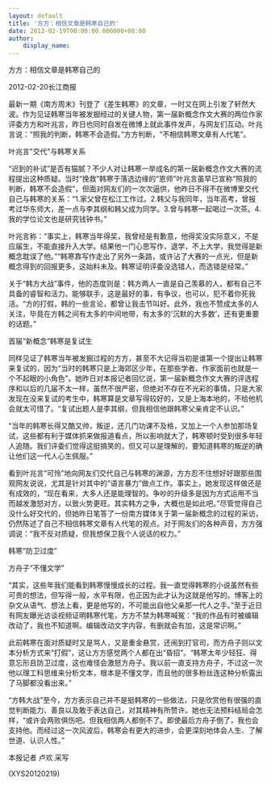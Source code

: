 ```yaml
---
layout: default
title: '方方：相信文章是韩寒自己的'
date: 2012-02-19T00:00:00.000000+08:00
author:
    display_name: 
---
```


方方：相信文章是韩寒自己的

2012-02-20长江商报

最新一期《南方周末》刊登了《差生韩寒》的文章，一时又在网上引发了轩然大波。作为见证韩寒当年被发掘经过的关键人物，第一届新概念作文大赛的两位作家评委方方和叶兆言，昨日也同时自发在微博上就此事件发声，与网友们互动。叶兆言说：“照我的判断，韩寒不会造假。”方方判断，“不相信韩寒文章有人代笔”。

叶兆言"交代"与韩寒关系

“迟到的补试”是否有猫腻？不少人对让韩寒一举成名的第一届新概念作文大赛的流程提出这种质疑。当时“挽救”韩寒于落选边缘的“恩师”叶兆言虽早已宣称“照我的判断，韩寒不会造假”，但面对网友们的一次次逼供，他昨日不得不在微博里交代自己与韩寒的关系：“1.家父曾在松江工作过。2.韩父与我同年，当年高考，曾报考过华东师大，差一点与李其纲和韩父成为同学。3.曾与韩寒一起喝过一次茶。4.我的学位论文也是研究钱钟书。”

叶兆言称：“事实上，韩寒当年得奖，我曾经是有歉意，他得奖没实际意义，不是应届生，不能直接升入大学。结果他一门心思写作，退学，不上大学，我觉得是新概念耽误了他。”“韩寒靠写作走出了另外一条路，或许沾了大赛的一点光，但是新概念得到的回报更多，这始料未及。韩寒证明评委没选错人，而选错是经常。”

关于“韩方大战”事件，他的态度则是：韩方两人一直是自己羡慕的人，都有自己不具备的睿智和活力。能够联手，这是最好的事，有争议，也可以，犯不着你死我活。“方的打假，韩的一些言论，都曾让我击节叫好。此外，我也不赞成太多的人关注，毕竟在方韩之间有太多的中间地带，有太多的‘沉默的大多数’，还有更重要的话题。”

首届“新概念”韩寒是复试生

同样见证了韩寒当年被发掘过程的方方，甚至不大记得当初是谁第一个提出让韩寒来复试的，因为“当时的韩寒只是上海郊区少年，在那些学者、作家面前也就是一个不起眼的小角色”。她昨日对本报记者回忆说，第一届新概念作文大赛的评选程序和以后的几届不太一样，虽然不很严密，但绝对不存在不光彩的事情，只是大家发现在没来复试的考生中，韩寒算是文章写得较好的，又是上海本地的，不给他机会就太可惜了。“复试出题人是李其纲，但我相信他跟韩寒父亲肯定不认识。”

“当年的韩寒长得又酷又帅，叛逆，还几门功课不及格，又加上一个人参加那场复试，这些都有利于媒体抓来做报道看点，所以影响就大了，韩寒顿时受到很多年轻人追随。我们评委们觉得这挺搞笑的，但又可以是理解的，要知道韩寒的叛逆的确让他们这一代人心生佩服。”

看到叶兆言“可怜”地向网友们交代自己与韩寒的渊源，方方忍不住想好好跟那些围观网友说说，尤其是针对其中的“语言暴力”做点工作。事实上，她发现这样做还是有成效的，“现在看来，大多人还是能理智的。争吵的升级多是因为方式运用不当而越发激怒对方，以致火势更旺。其实韩方之争，大概也是如此吧。”尽管觉得自己没什么好交代的，但她昨日笔答了一份南方媒体关于第一届新概念的过程的采访，仍然陈述了自己不相信韩寒文章有人代笔的观点。对于网友们的各种声音，方方强调说：“我不反对质疑，但我想保卫我个人说话的权力。”

韩寒“防卫过度”

方舟子“不懂文学”

“其实，这些年我们能看到韩寒慢慢成长的过程。我一直觉得韩寒的小说虽然有些可贵的想法，但写得一般，水平有限，也正因为此才认为这就是他写的。博客上的杂文从语气、想法上看，更是他写的，不可能出自他父亲那一代人之手。”至于近日有网友曝光访谈视频证明韩寒代笔，方方不禁为韩寒喊冤：“我的作品有时被编辑改动了，我也不知道啊。编辑改动文字内容，有删就会有加，这是常识啊。”

此前韩寒在面对质疑时又是骂人，又是重金悬赏，还闹到打官司，而方舟子则以文本分析方式来“打假”，这让方方感觉两个人都在出“昏招”。“韩寒太年少轻狂、得意忘形且防卫过度，这也难怪会激怒方舟子。我以前一直支持方舟子，不过这一次他以理工科思维来分析文本，根本是不懂文学，而且他的很多粉丝连这种分析露出了马脚都没看出来。”

“方韩大战”至今，方方表示自己并不是挺韩寒的一些做法，只是欣赏他有很强的直觉判断能力、善良以及敢于表达自己，对其精神有所赞许。她也无法预料结局会怎样，“或许会两败俱伤吧。但我相信两人都倒不了。即使最后方舟子倒了，我也会支持他。而经过这一次风波后，韩寒会有更大的进步，会更深刻地体会人生、了解世道、认识人性。”

本报记者 卢欢 采写

(XYS20120219)

